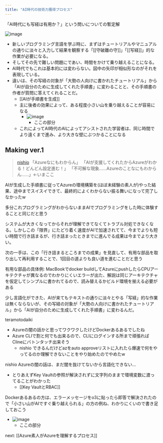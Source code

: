 ```yaml
---
title: "AI時代の技術力獲得プロセス"
---
```


「AI時代にも写経は有用か？」という問いについての暫定解

![image](https://gyazo.com/85dceeea9364a7e439a85edfde4349b0/thumb/1000)
- 新しいプログラミング言語を学ぶ時に、まずはチュートリアルやマニュアルの通りに淡々と入力して結果を観察する「[[守破離の守]]」「[[写経]]」的な作業が必要になる。
- そしてその先で難しい問題にであい、時間をかけて乗り越えることになる。
- AI時代でもこれは基本的には変わらない。図中の矢印が相似形なのがそれを表現している。
- 違いは、その写経の対象が「大勢の人向けに書かれたチュートリアル」から「AIが自分のために生成してくれた手順書」に変わることと、その手順書の作者が質問に答えてくれることだ。
    - [[AIが手順書を生成]]
    - 主に後者の効果によって、ある程度小さい山を乗り越えることが容易になる
        - ![image](https://gyazo.com/c79edaf595fb233955f32d2e7c1d87c8/thumb/1000)
            - ここの部分
    - これによってAI時代のAIによってアシストされた学習者は、同じ時間でより遠くまで進み、より大きな壁にぶつかることになる


## Making ver.1
> [nishio](https://x.com/nishio/status/1900407051601473536) 「Azureなにもわからん」
>  「AIが支援してくれたからAzureがわかる！どんどん設定進む！」
>  「不可解な現象……Azureのことなにもわからん……」←いまここ

AIが生成した手順書に従ってAzureの環境構築を(ほぼ未経験の素人が)やった結果、途中までスイスイできて、最終的によくわからない振る舞いになって完了しなかったw

多分これプログラミングがわからないままAIでプログラミングをした時に体験することと同じだと思う

システムが大きくなってからそれが理解できてなくてトラブル対処できなくなる。しかしこの「限界」にたどり着く速度がAIで加速されてて、今までよりも短い時間で行き詰まるが、行き詰まったときまでに進んでる成果は今までより大きい。

次の一手は、この「行き詰まるところまでの成果」を見直して、有用な部品を取り出して再利用することで、1回目の道よりも良い道を進むことだと思う

有用な部品の具体例: MacBookでdocker buildしてAzureにpushしたらCPUアーキテクチャが異なるのでわかりにくいエラーが出た、解説は同じアーキテクチャを仮定してシンプルに書かれてるので、読み替えるかビルド環境を揃える必要がある

少し言語化ができた、AIが来てもテキストの通りに淡々とやる「写経」的な作業は無くならないが、その写経の対象が「大勢の人向けに書かれたチュートリアル」から「AIが自分のために生成してくれた手順書」に変わるんだ。

teramotodaiki
- Azureの闇の話かと思ってワクワクしたけどDockerあるあるでしたね
- Azure CLIで割と何でも出来るので、CLIにログインする所まで頑張ればClineにバトンタッチ出来そう
    - nishio できるんだけどazをauto approveリストに入れたら爆速で何をやってるのか理解できないことをやり始めたのでやめたw

nishio
Azureの闇の話は、まだ闇を抜けてないから言語化できない...
- とりあえずKey Vaultの参照が解決されずに文字列のままで環境変数に渡ってることがわかった
    - [[Key VaultとRBAC]]

Dockerあるあるの方は、エラーメッセージをo3に貼ったら即答で解決されたので「小さい山がAIですぐ乗り越えられる」の方の例ね、わかりにくいので書き足しておこう
- ![image](https://gyazo.com/c79edaf595fb233955f32d2e7c1d87c8/thumb/1000)
    - ここの部分

next: [[Azure素人がAzureを理解するプロセス]]
